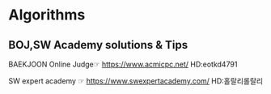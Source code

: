 Algorithms
==========

BOJ,SW Academy solutions & Tips
-------------------------------

BAEKJOON Online Judge☞  <https://www.acmicpc.net/> HD:eotkd4791

SW expert academy    ☞  <https://www.swexpertacademy.com/> HD:홀랄리롤랄리
